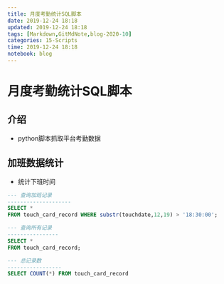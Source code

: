 ```yaml
---
title: 月度考勤统计SQL脚本
date: 2019-12-24 18:18
updated: 2019-12-24 18:18
tags: [Markdown,GitMdNote,blog-2020-10]
categories: 15-Scripts
time: 2019-12-24 18:18
notebook: blog
---
```


# 月度考勤统计SQL脚本

## 介绍

- python脚本抓取平台考勤数据

## 加班数据统计

- 统计下班时间
```sql
--- 查询加班记录
--------------------
SELECT *
FROM touch_card_record WHERE substr(touchdate,12,19) > '18:30:00';

--- 查询所有记录
----------------
SELECT *
FROM touch_card_record;

--- 总记录数
-----------------
SELECT COUNT(*) FROM touch_card_record
```
